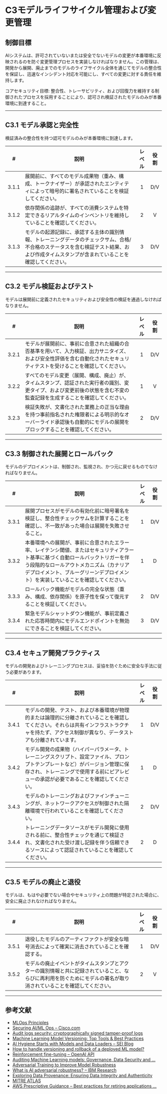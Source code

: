 # C3モデルライフサイクル管理および変更管理

## 制御目標

AIシステムは、許可されていないまたは安全でないモデルの変更が本番環境に反映されるのを防ぐ変更管理プロセスを実装しなければなりません。この管理は、開発から展開、廃止までのモデルのライフサイクル全体を通じてモデルの整合性を保証し、迅速なインシデント対応を可能にし、すべての変更に対する責任を維持します。

コアセキュリティ目標: 整合性、トレーサビリティ、および回復力を維持する制御されたプロセスを採用することにより、認可され検証されたモデルのみが本番環境に到達すること。

---

## C3.1 モデル承認と完全性

検証済みの整合性を持つ認可モデルのみが本番環境に到達します。

|   #   | 説明                                                                                            | レベル | 役割  |
| :---: | --------------------------------------------------------------------------------------------- | :-: | :-: |
| 3.1.1 | 展開前に、すべてのモデル成果物（重み、構成、トークナイザー）が承認されたエンティティによって暗号的に署名されていることを検証してください。                         |  1  | D/V |
| 3.1.2 | 依存関係の追跡が、すべての消費システムを特定できるリアルタイムのインベントリを維持していることを確認してください。                                     |  2  |  V  |
| 3.1.3 | モデルの起源記録に、承認する主体の識別情報、トレーニングデータのチェックサム、合格/不合格のステータスを含む検証テスト結果、および作成タイムスタンプが含まれていることを確認してください。 |  3  | D/V |

---

## C3.2 モデル検証およびテスト

モデルは展開前に定義されたセキュリティおよび安全性の検証を通過しなければなりません。

|   #   | 説明                                                                                   | レベル | 役割  |
| :---: | ------------------------------------------------------------------------------------ | :-: | :-: |
| 3.2.1 | モデルが展開前に、事前に合意された組織の合否基準を用いて、入力検証、出力サニタイズ、および安全性評価を含む自動化されたセキュリティテストを受けることを確認してください。 |  1  | D/V |
| 3.2.2 | すべてのモデル変更（展開、構成、廃止）が、タイムスタンプ、認証された実行者の識別、変更タイプ、および変更前後の状態を含む不変の監査記録を生成することを確認してください。 |  1  |  V  |
| 3.2.3 | 検証失敗が、文書化された業務上の正当な理由を持つ事前指名された権限者による明示的なオーバーライド承認後も自動的にモデルの展開をブロックすることを確認してください。    |  2  | D/V |

---

## C3.3 制御された展開とロールバック

モデルのデプロイメントは、制御され、監視され、かつ元に戻せるものでなければなりません。

|   #   | 説明                                                                                                                              | レベル | 役割  |
| :---: | ------------------------------------------------------------------------------------------------------------------------------- | :-: | :-: |
| 3.3.1 | 展開プロセスがモデルの有効化前に暗号署名を検証し、整合性チェックサムを計算することを確認し、不一致があった場合は展開を失敗させること。                                                             |  1  | D/V |
| 3.3.2 | 本番環境への展開が、事前に合意されたエラー率、レイテンシ閾値、またはセキュリティアラート基準に基づく自動ロールバックトリガーを伴う段階的なロールアウトメカニズム（カナリアデプロイメント、ブルーグリーンデプロイメント）を実装していることを確認してください。 |  1  |  D  |
| 3.3.3 | ロールバック機能がモデルの完全な状態（重み、構成、依存関係）を原子性を保って復元することを検証してください。                                                                          |  2  | D/V |
| 3.3.4 | 緊急モデルシャットダウン機能が、事前定義された応答時間内にモデルエンドポイントを無効にできることを検証してください。                                                                      |  3  | D/V |

---

## C3.4 セキュア開発プラクティス

モデルの開発およびトレーニングプロセスは、妥協を防ぐために安全な手法に従う必要があります。

|   #   | 説明                                                                                                          | レベル | 役割  |
| :---: | ----------------------------------------------------------------------------------------------------------- | :-: | :-: |
| 3.4.1 | モデルの開発、テスト、および本番環境が物理的または論理的に分離されていることを確認してください。それらは共有インフラストラクチャを持たず、アクセス制御が異なり、データストアも分離されています。            |  1  | D/V |
| 3.4.2 | モデル開発の成果物（ハイパーパラメータ、トレーニングスクリプト、設定ファイル、プロンプトテンプレートなど）がバージョン管理に保存され、トレーニングで使用する前にピアレビューの承認が必要であることを確認してください。 |  1  |  D  |
| 3.4.3 | モデルのトレーニングおよびファインチューニングが、ネットワークアクセスが制御された隔離環境で行われていることを確認してください。                                            |  2  | D/V |
| 3.4.4 | トレーニングデータソースがモデル開発に使用される前に、整合性チェックを通じて検証され、文書化された受け渡し記録を伴う信頼できるソースによって認証されていることを確認してください。                   |  2  |  D  |

---

## C3.5 モデルの廃止と退役

モデルは、もはや必要でない場合やセキュリティ上の問題が特定された場合に、安全に廃止されなければなりません。

|   #   | 説明                                                                                | レベル | 役割  |
| :---: | --------------------------------------------------------------------------------- | :-: | :-: |
| 3.5.1 | 退役したモデルのアーティファクトが安全な暗号消去によって確実に消去されていることを確認する。                                    |  1  | D/V |
| 3.5.2 | モデルの廃止イベントがタイムスタンプとアクターの識別情報と共に記録されていること、ならびに再利用を防ぐためにモデルの署名が取り消されていることを確認してください。 |  2  |  V  |

---

## 参考文献

* [MLOps Principles](https://ml-ops.org/content/mlops-principles)
* [Securing AI/ML Ops – Cisco.com](https://sec.cloudapps.cisco.com/security/center/resources/SecuringAIMLOps)
* [Audit logs security: cryptographically signed tamper-proof logs](https://www.cossacklabs.com/blog/audit-logs-security/)
* [Machine Learning Model Versioning: Top Tools & Best Practices](https://lakefs.io/blog/model-versioning/)
* [AI Hygiene Starts with Models and Data Loaders – SEI Blog](https://insights.sei.cmu.edu/documents/6190/AI-Hygiene-Starts-with-Models-and-Data-Loaders_1G0KTRh.pdf)
* [How to handle versioning and rollback of a deployed ML model?](https://learn.microsoft.com/en-au/answers/questions/1845378/how-to-handle-versioning-and-rollback-of-a-deploye)
* [Reinforcement fine-tuning – OpenAI API](https://platform.openai.com/docs/guides/reinforcement-fine-tuning)
* [Auditing Machine Learning models: Governance, Data Security and …](https://www.linkedin.com/pulse/auditing-machine-learning-models-governance-data-security-negrete-yn81f)
* [Adversarial Training to Improve Model Robustness](https://medium.com/%40amit25173/adversarial-training-to-improve-model-robustness-5e285b516713)
* [What is AI adversarial robustness? – IBM Research](https://research.ibm.com/blog/securing-ai-workflows-with-adversarial-robustness)
* [Exploring Data Provenance: Ensuring Data Integrity and Authenticity](https://www.astera.com/type/blog/data-provenance/)
* [MITRE ATLAS](https://atlas.mitre.org/)
* [AWS Prescriptive Guidance – Best practices for retiring applications …](https://docs.aws.amazon.com/pdfs/prescriptive-guidance/latest/migration-app-retirement-best-practices/migration-app-retirement-best-practices.pdf)

